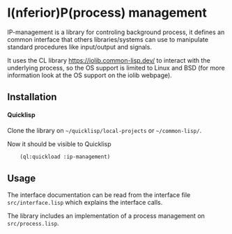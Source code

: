 # I(nferior)P(process) management

IP-management is a library for controling background process, it defines an common interface that others libraries/systems can use
to manipulate standard procedures like input/output and signals.

It uses the CL library https://iolib.common-lisp.dev/ to interact with the underlying process, so the OS support is limited to Linux and BSD
(for more information look at the OS support  on the iolib webpage).


## Installation

#### Quicklisp
Clone the library on `~/quicklisp/local-projects` or `~/common-lisp/`.

Now it should be visible to Quicklisp

```lisp
    (ql:quickload :ip-management)
```


## Usage
The interface documentation can be read from the interface file `src/interface.lisp` which explains
the interface calls.

The library includes an implementation of a process management on `src/process.lisp`.
